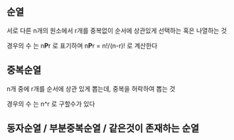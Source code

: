 ## 순열

서로 다른 n개의 원소에서 r개를 중복없이 순서에 상관있게 선택하는 혹은 나열하는 것

경우의 수 는 n**P**r 로 표기하며 n**P**r = n!/(n-r)! 로 계산한다


## 중복순열

n개 중에 r개를 순서에 상관 있게 뽑는데, 중복을 허락하여 뽑는 것

경우의 수 는 n^r  로 구할수가 있다

## 동자순열 / 부분중복순열 / 같은것이 존재하는 순열


